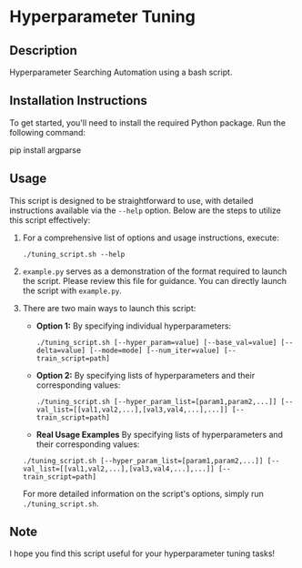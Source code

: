 # Hyperparameter Tuning

## Description
Hyperparameter Searching Automation using a bash script.

## Installation Instructions
To get started, you'll need to install the required Python package. Run the following command:

pip install argparse


## Usage
This script is designed to be straightforward to use, with detailed instructions available via the `--help` option. Below are the steps to utilize this script effectively:

1. For a comprehensive list of options and usage instructions, execute:
   ```
   ./tuning_script.sh --help
   ```
2. `example.py` serves as a demonstration of the format required to launch the script. Please review this file for guidance. You can directly launch the script with `example.py`.

3. There are two main ways to launch this script:
   - **Option 1:** By specifying individual hyperparameters:
     ```
     ./tuning_script.sh [--hyper_param=value] [--base_val=value] [--delta=value] [--mode=mode] [--num_iter=value] [--train_script=path]
     ```
   - **Option 2:** By specifying lists of hyperparameters and their corresponding values:
     ```
     ./tuning_script.sh [--hyper_param_list=[param1,param2,...]] [--val_list=[[val1,val2,...],[val3,val4,...],...]] [--train_script=path]
     ```
   - **Real Usage Examples** By specifying lists of hyperparameters and their corresponding values:
   ```
   ./tuning_script.sh [--hyper_param_list=[param1,param2,...]] [--val_list=[[val1,val2,...],[val3,val4,...],...]] [--train_script=path]
   ```
   For more detailed information on the script's options, simply run `./tuning_script.sh`.

## Note
I hope you find this script useful for your hyperparameter tuning tasks!

